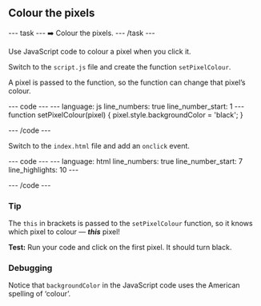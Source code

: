 <h2 class="c-project-heading--task">Colour the pixels</h2>

--- task ---
➡️ Colour the pixels.
--- /task --- 

Use JavaScript code to colour a pixel when you click it.

Switch to the `script.js` file and create the function `setPixelColour`. 

A pixel is passed to the function, so the function can change that pixel’s colour.

<div class="c-project-code">
--- code ---
---
language: js
line_numbers: true
line_number_start: 1
---
function setPixelColour(pixel)
{
  pixel.style.backgroundColor = 'black';
}

--- /code ---
</div>

Switch to the `index.html` file and add an `onclick` event.

<div class="c-project-code">
--- code ---
---
language: html
line_numbers: true
line_number_start: 7
line_highlights: 10
---
<body>
  <div id="art">
    <div class = "row">
      <div class="pixel" onclick="setPixelColour(this)"></div>
      <div class="pixel"></div>
      <div class="pixel"></div>

--- /code ---
</div>

<div class="c-project-callout c-project-callout--tip">

### Tip
The `this` in brackets is passed to the `setPixelColour` function, so it knows which pixel to colour — ***this*** pixel!
</div>

**Test:** Run your code and click on the first pixel. It should turn black.

<div class="c-project-callout c-project-callout--debug">

### Debugging

Notice that `backgroundColor` in the JavaScript code uses the American spelling of ‘colour’.

</div>
